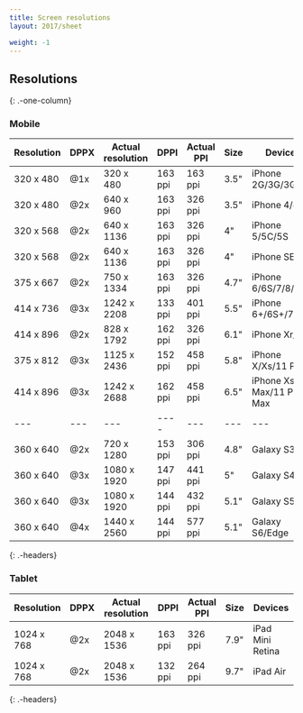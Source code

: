 ```yaml
---
title: Screen resolutions
layout: 2017/sheet

weight: -1
---
```


## Resolutions
{: .-one-column}

### Mobile

| Resolution | DPPX | Actual resolution | DPPI    | Actual PPI | Size | Devices                    |
| ---        | ---  | ---               | ---     | ---        | ---  | ---                        |
| 320 x 480  | @1x  | 320 x 480         | 163 ppi | 163 ppi    | 3.5" | iPhone 2G/3G/3GS           |
| 320 x 480  | @2x  | 640 x 960         | 163 ppi | 326 ppi    | 3.5" | iPhone 4/4S                |
| 320 x 568  | @2x  | 640 x 1136        | 163 ppi | 326 ppi    | 4"   | iPhone 5/5C/5S             |
| 320 x 568  | @2x  | 640 x 1136        | 163 ppi | 326 ppi    | 4"   | iPhone SE                  |
| 375 x 667  | @2x  | 750 x 1334        | 163 ppi | 326 ppi    | 4.7" | iPhone 6/6S/7/8/SE2        |
| 414 x 736  | @3x  | 1242 x 2208       | 133 ppi | 401 ppi    | 5.5" | iPhone 6+/6S+/7+/8+        |
| 414 x 896  | @2x  | 828 x 1792        | 162 ppi | 326 ppi    | 6.1" | iPhone Xr/11               |
| 375 x 812  | @3x  | 1125 x 2436       | 152 ppi | 458 ppi    | 5.8" | iPhone X/Xs/11 Pro         |
| 414 x 896  | @3x  | 1242 x 2688       | 162 ppi | 458 ppi    | 6.5" | iPhone Xs Max/11 Pro Max   |
| ---        | ---  | ---               | ----    | ---        | ---  | ---                        |
| 360 x 640  | @2x  | 720 x 1280        | 153 ppi | 306 ppi    | 4.8" | Galaxy S3                  |
| 360 x 640  | @3x  | 1080 x 1920       | 147 ppi | 441 ppi    | 5"   | Galaxy S4                  |
| 360 x 640  | @3x  | 1080 x 1920       | 144 ppi | 432 ppi    | 5.1" | Galaxy S5                  |
| 360 x 640  | @4x  | 1440 x 2560       | 144 ppi | 577 ppi    | 5.1" | Galaxy S6/Edge             |
{: .-headers}

### Tablet

| Resolution | DPPX | Actual resolution | DPPI    | Actual PPI | Size | Devices          |
| ---        | ---- | ---               | ---     | ---        | ---- | ---              |
| 1024 x 768 | @2x  | 2048 x 1536       | 163 ppi | 326 ppi    | 7.9" | iPad Mini Retina |
| 1024 x 768 | @2x  | 2048 x 1536       | 132 ppi | 264 ppi    | 9.7" | iPad Air         |
{: .-headers}
